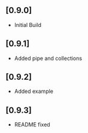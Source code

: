 ## [0.9.0]
- Initial Build

## [0.9.1]
- Added pipe and collections

## [0.9.2]
- Added example

## [0.9.3]
- README fixed
